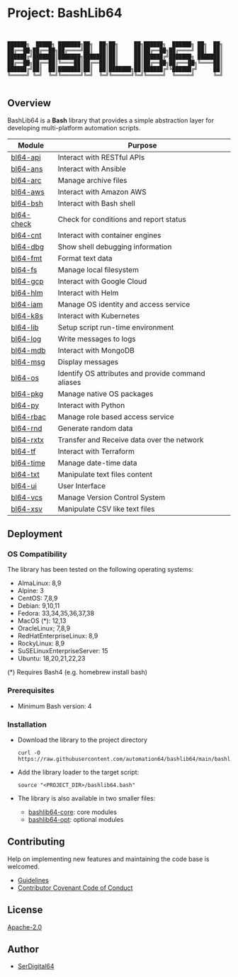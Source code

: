 # Project: BashLib64

```shell linenums="0"


██████╗  █████╗ ███████╗██╗  ██╗██╗     ██╗██████╗  ██████╗ ██╗  ██╗
██╔══██╗██╔══██╗██╔════╝██║  ██║██║     ██║██╔══██╗██╔════╝ ██║  ██║
██████╔╝███████║███████╗███████║██║     ██║██████╔╝███████╗ ███████║
██╔══██╗██╔══██║╚════██║██╔══██║██║     ██║██╔══██╗██╔═══██╗╚════██║
██████╔╝██║  ██║███████║██║  ██║███████╗██║██████╔╝╚██████╔╝     ██║
╚═════╝ ╚═╝  ╚═╝╚══════╝╚═╝  ╚═╝╚══════╝╚═╝╚═════╝  ╚═════╝      ╚═╝


```

## Overview

BashLib64 is a **Bash** library that provides a simple abstraction layer for developing multi-platform automation scripts.

| Module                                                             | Purpose                                            |
| ------------------------------------------------------------------ | -------------------------------------------------- |
| [bl64-api](https://automation64.github.io/bashlib64/bl64-api/)     | Interact with RESTful APIs                         |
| [bl64-ans](https://automation64.github.io/bashlib64/bl64-ans/)     | Interact with Ansible                              |
| [bl64-arc](https://automation64.github.io/bashlib64/bl64-arc/)     | Manage archive files                               |
| [bl64-aws](https://automation64.github.io/bashlib64/bl64-aws/)     | Interact with Amazon AWS                           |
| [bl64-bsh](https://automation64.github.io/bashlib64/bl64-bsh/)     | Interact with Bash shell                           |
| [bl64-check](https://automation64.github.io/bashlib64/bl64-check/) | Check for conditions and report status             |
| [bl64-cnt](https://automation64.github.io/bashlib64/bl64-cnt/)     | Interact with container engines                    |
| [bl64-dbg](https://automation64.github.io/bashlib64/bl64-dbg/)     | Show shell debugging information                   |
| [bl64-fmt](https://automation64.github.io/bashlib64/bl64-fmt/)     | Format text data                                   |
| [bl64-fs](https://automation64.github.io/bashlib64/bl64-fs/)       | Manage local filesystem                            |
| [bl64-gcp](https://automation64.github.io/bashlib64/bl64-gcp/)     | Interact with Google Cloud                         |
| [bl64-hlm](https://automation64.github.io/bashlib64/bl64-hlm/)     | Interact with Helm                                 |
| [bl64-iam](https://automation64.github.io/bashlib64/bl64-iam/)     | Manage OS identity and access service              |
| [bl64-k8s](https://automation64.github.io/bashlib64/bl64-k8s/)     | Interact with Kubernetes                           |
| [bl64-lib](https://automation64.github.io/bashlib64/bl64-lib/)     | Setup script run-time environment                  |
| [bl64-log](https://automation64.github.io/bashlib64/bl64-log/)     | Write messages to logs                             |
| [bl64-mdb](https://automation64.github.io/bashlib64/bl64-mdb/)     | Interact with MongoDB                              |
| [bl64-msg](https://automation64.github.io/bashlib64/bl64-msg/)     | Display messages                                   |
| [bl64-os](https://automation64.github.io/bashlib64/bl64-os/)       | Identify OS attributes and provide command aliases |
| [bl64-pkg](https://automation64.github.io/bashlib64/bl64-pkg/)     | Manage native OS packages                          |
| [bl64-py](https://automation64.github.io/bashlib64/bl64-py/)       | Interact with Python                               |
| [bl64-rbac](https://automation64.github.io/bashlib64/bl64-rbac/)   | Manage role based access service                   |
| [bl64-rnd](https://automation64.github.io/bashlib64/bl64-rnd/)     | Generate random data                               |
| [bl64-rxtx](https://automation64.github.io/bashlib64/bl64-rxtx/)   | Transfer and Receive data over the network         |
| [bl64-tf](https://automation64.github.io/bashlib64/bl64-tf/)       | Interact with Terraform                            |
| [bl64-time](https://automation64.github.io/bashlib64/bl64-time/)   | Manage date-time data                              |
| [bl64-txt](https://automation64.github.io/bashlib64/bl64-txt/)     | Manipulate text files content                      |
| [bl64-ui](https://automation64.github.io/bashlib64/bl64-ui/)       | User Interface                                     |
| [bl64-vcs](https://automation64.github.io/bashlib64/bl64-vcs/)     | Manage Version Control System                      |
| [bl64-xsv](https://automation64.github.io/bashlib64/bl64-xsv/)     | Manipulate CSV like text files                     |

## Deployment

### OS Compatibility

The library has been tested on the following operating systems:

- AlmaLinux: 8,9
- Alpine: 3
- CentOS: 7,8,9
- Debian: 9,10,11
- Fedora: 33,34,35,36,37,38
- MacOS (*): 12,13
- OracleLinux; 7,8,9
- RedHatEnterpriseLinux: 8,9
- RockyLinux: 8,9
- SuSELinuxEnterpriseServer: 15
- Ubuntu: 18,20,21,22,23

(*) Requires Bash4 (e.g. homebrew install bash)

### Prerequisites

- Minimum Bash version: 4

### Installation

- Download the library to the project directory

  ```shell
  curl -O https://raw.githubusercontent.com/automation64/bashlib64/main/bashlib64.bash
  ```

- Add the library loader to the target script:

  ```shell
  source "<PROJECT_DIR>/bashlib64.bash"
  ```

- The library is also available in two smaller files:
  - [bashlib64-core](https://raw.githubusercontent.com/automation64/bashlib64/main/bashlib64-core.bash): core modules
  - [bashlib64-opt](https://raw.githubusercontent.com/automation64/bashlib64/main/bashlib64-opt.bash): optional modules

## Contributing

Help on implementing new features and maintaining the code base is welcomed.

- [Guidelines](https://github.com/automation64/bashlib64/blob/main/CONTRIBUTING.md)
- [Contributor Covenant Code of Conduct](https://github.com/automation64/bashlib64/blob/main/CODE_OF_CONDUCT.md)

## License

[Apache-2.0](https://www.apache.org/licenses/LICENSE-2.0.txt)

## Author

- [SerDigital64](https://github.com/serdigital64)
